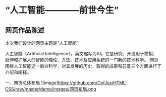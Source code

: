 “人工智能————前世今生”
=====================
网页作品陈述
-----------

本次我们设计的网页主题是“人工智能”

人工智能（Artificial Intelligence），英文缩写为AI。它是研究、开发用于模拟、延伸和扩展人的智能的理论、方法、技术及应用系统的一门新的技术科学。
网页围绕人工智能这一新兴科学，对其发展的历史，取得的成果和前景三个方面进行了介绍和阐释。

一、网页总体布局
![image]https://github.com/CofJus/HTML-CSS/raw/master/demo/images/网页布局.png
